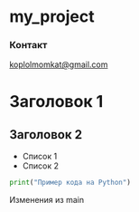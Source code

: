 # my_project
### Контакт
koplolmomkat@gmail.com
# Заголовок 1

## Заголовок 2

- Список 1
- Список 2

```python
print("Пример кода на Python")
```
Изменения из main
